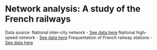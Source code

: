 # Network analysis: A study of the French railways

Data source:
National inter-city network - [See data here](https://transport.data.gouv.fr/datasets/horaires-des-lignes-intercites-sncf)
National high-speed network - [See data here](https://transport.data.gouv.fr/datasets/horaires-des-tgv)
Frequentation of French railway stations - [See data here](https://ressources.data.sncf.com/explore/dataset/frequentation-gares)
